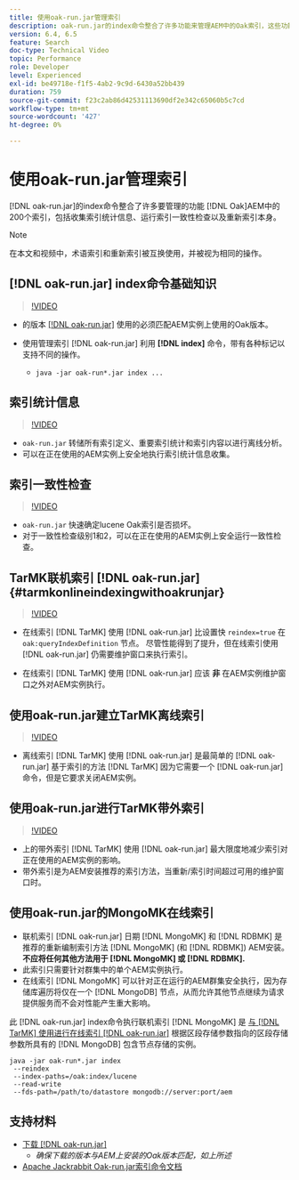 ```yaml
---
title: 使用oak-run.jar管理索引
description: oak-run.jar的index命令整合了许多功能来管理AEM中的Oak索引，这些功能包括收集索引统计数据、运行索引一致性检查以及重新索引索引本身。
version: 6.4, 6.5
feature: Search
doc-type: Technical Video
topic: Performance
role: Developer
level: Experienced
exl-id: be49718e-f1f5-4ab2-9c9d-6430a52bb439
duration: 759
source-git-commit: f23c2ab86d42531113690df2e342c65060b5c7cd
workflow-type: tm+mt
source-wordcount: '427'
ht-degree: 0%

---
```


# 使用oak-run.jar管理索引

[!DNL oak-run.jar]的index命令整合了许多要管理的功能 [!DNL Oak]AEM中的200个索引，包括收集索引统计信息、运行索引一致性检查以及重新索引本身。

>[!NOTE]
>
>在本文和视频中，术语索引和重新索引被互换使用，并被视为相同的操作。

## [!DNL oak-run.jar] index命令基础知识

>[!VIDEO](https://video.tv.adobe.com/v/21475?quality=12&learn=on)

* 的版本 [[!DNL oak-run.jar]](https://repository.apache.org/service/local/artifact/maven/redirect?r=releases&amp;g=org.apache.jackrabbit&amp;a=oak-run&amp;v=1.8.0) 使用的必须匹配AEM实例上使用的Oak版本。
* 使用管理索引 [!DNL oak-run.jar] 利用 **[!DNL index]** 命令，带有各种标记以支持不同的操作。

   * `java -jar oak-run*.jar index ...`

## 索引统计信息

>[!VIDEO](https://video.tv.adobe.com/v/21477?quality=12&learn=on)

* `oak-run.jar` 转储所有索引定义、重要索引统计和索引内容以进行离线分析。
* 可以在正在使用的AEM实例上安全地执行索引统计信息收集。

## 索引一致性检查

>[!VIDEO](https://video.tv.adobe.com/v/21476?quality=12&learn=on)

* `oak-run.jar` 快速确定lucene Oak索引是否损坏。
* 对于一致性检查级别1和2，可以在正在使用的AEM实例上安全运行一致性检查。

## TarMK联机索引 [!DNL oak-run.jar] {#tarmkonlineindexingwithoakrunjar}

>[!VIDEO](https://video.tv.adobe.com/v/21479?quality=12&learn=on)

* 在线索引 [!DNL TarMK] 使用 [!DNL oak-run.jar] 比设置快 `reindex=true` 在 `oak:queryIndexDefinition` 节点。 尽管性能得到了提升，但在线索引使用 [!DNL oak-run.jar] 仍需要维护窗口来执行索引。

* 在线索引 [!DNL TarMK] 使用 [!DNL oak-run.jar] 应该 **非** 在AEM实例维护窗口之外对AEM实例执行。

## 使用oak-run.jar建立TarMK离线索引

>[!VIDEO](https://video.tv.adobe.com/v/21478?quality=12&learn=on)

* 离线索引 [!DNL TarMK] 使用 [!DNL oak-run.jar] 是最简单的 [!DNL oak-run.jar] 基于索引的方法 [!DNL TarMK] 因为它需要一个 [!DNL oak-run.jar] 命令，但是它要求关闭AEM实例。

## 使用oak-run.jar进行TarMK带外索引

>[!VIDEO](https://video.tv.adobe.com/v/21480?quality=12&learn=on)

* 上的带外索引 [!DNL TarMK] 使用 [!DNL oak-run.jar] 最大限度地减少索引对正在使用的AEM实例的影响。
* 带外索引是为AEM安装推荐的索引方法，当重新/索引时间超过可用的维护窗口时。

## 使用oak-run.jar的MongoMK在线索引

* 联机索引 [!DNL oak-run.jar] 日期 [!DNL MongoMK] 和 [!DNL RDBMK] 是推荐的重新编制索引方法 [!DNL MongoMK] (和 [!DNL RDBMK]) AEM安装。 **不应将任何其他方法用于 [!DNL MongoMK] 或 [!DNL RDBMK].**
* 此索引只需要针对群集中的单个AEM实例执行。
* 在线索引 [!DNL MongoMK] 可以针对正在运行的AEM群集安全执行，因为存储库遍历将仅在一个 [!DNL MongoDB] 节点，从而允许其他节点继续为请求提供服务而不会对性能产生重大影响。

此 [!DNL oak-run.jar] index命令执行联机索引 [!DNL MongoMK] 是 [与 [!DNL TarMK] 使用进行在线索引 [!DNL oak-run.jar]](#tarmkonlineindexingwithoakrunjar) 根据区段存储参数指向的区段存储参数所具有的 [!DNL MongoDB] 包含节点存储的实例。

```
java -jar oak-run*.jar index
 --reindex
 --index-paths=/oak:index/lucene
 --read-write
 --fds-path=/path/to/datastore mongodb://server:port/aem
```

## 支持材料

* [下载 [!DNL oak-run.jar]](https://repository.apache.org/#nexus-search;gav~org.apache.jackrabbit~oak-run~~~~kw,versionexpand)
   * *确保下载的版本与AEM上安装的Oak版本匹配，如上所述*
* [Apache Jackrabbit Oak-run.jar索引命令文档](https://jackrabbit.apache.org/oak/docs/query/oak-run-indexing.html)
